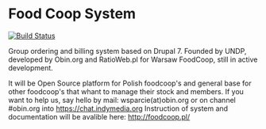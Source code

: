 Food Coop System
==============

[![Build Status](https://travis-ci.org/FoodCoopSystem/foodcoopsystem.svg)](https://travis-ci.org/FoodCoopSystem/foodcoopsystem)

 Group ordering and billing system based on Drupal 7. Founded by UNDP, developed by Obin.org and RatioWeb.pl for Warsaw FoodCoop, still in active development. 
 
 It will be Open Source platform for Polish foodcoop's and general base for other foodcoop's that whant to manage their stock and members. If you want to help us, say hello by mail: wsparcie(at)obin.org or on channel #obin.org into https://chat.indymedia.org Instruction of system and documentation will be avalible here: http://foodcoop.pl/  
